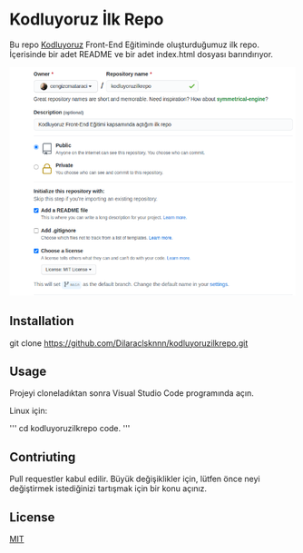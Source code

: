 # Kodluyoruz İlk Repo
Bu repo [Kodluyoruz](https://kodluyoruz.org/) Front-End Eğitiminde oluşturduğumuz ilk repo. İçerisinde bir adet README ve bir adet index.html dosyası barındırıyor.

![Örnek Resim](https://github.com/Dilaraclsknnn/kodluyoruzilkrepo/blob/main/github.png)

## Installation 
git clone https://github.com/Dilaraclsknnn/kodluyoruzilkrepo.git

## Usage
Projeyi cloneladıktan sonra Visual Studio Code programında açın.

Linux için:

'''
cd kodluyoruzilkrepo
code.
'''

## Contriuting
Pull requestler kabul edilir. Büyük değişiklikler için, lütfen önce neyi değiştirmek istediğinizi tartışmak için bir konu açınız.

## License
[MIT](LICENSE)


